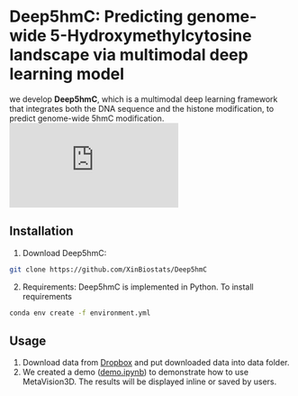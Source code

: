 # Deep5hmC: Predicting genome-wide 5-Hydroxymethylcytosine landscape via multimodal deep learning model

we develop __Deep5hmC__, which is a multimodal deep learning framework that integrates both the DNA sequence and the histone modification, to predict genome-wide 5hmC modification.
![Deep5hmC.pdf](https://github.com/XinBiostats/Deep5hmC/files/14386695/figure2.pdf)

## Installation

1. Download Deep5hmC:
```bash
git clone https://github.com/XinBiostats/Deep5hmC
```
2. Requirements: Deep5hmC is implemented in Python. To install requirements
```bash
conda env create -f environment.yml
```
## Usage
1. Download data from [Dropbox](https://www.dropbox.com/scl/fi/5lc4sjudy1eby0ns80imq/3d_lipid.csv?rlkey=3e8yzh7gva8kzliwnc3xa2mt3&dl=0) and put downloaded data into data folder.
2. We created a demo ([demo.ipynb](https://github.com/XinBiostats/MetaVision3D/blob/main/demo.ipynb)) to demonstrate how to use MetaVision3D. The results will be displayed inline or saved by users.
